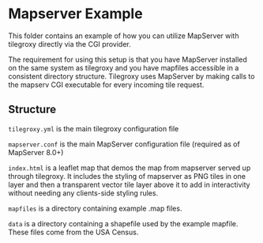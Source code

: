 # Mapserver Example

This folder contains an example of how you can utilize MapServer with tilegroxy directly via the CGI provider.  

The requirement for using this setup is that you have MapServer installed on the same system as tilegroxy and you have mapfiles accessible in a consistent directory structure.  Tilegroxy uses MapServer by making calls to the mapserv CGI executable for every incoming tile request.

## Structure

`tilegroxy.yml` is the main tilegroxy configuration file

`mapserver.conf` is the main MapServer configuration file (required as of MapServer 8.0+)

`index.html` is a leaflet map that demos the map from mapserver served up through tilegroxy. It includes the styling of mapserver as PNG tiles in one layer and then a transparent vector tile layer above it to add in interactivity without needing any clients-side styling rules. 

`mapfiles` is a directory containing example .map files. 

`data` is a directory containing a shapefile used by the example mapfile. These files come from the USA Census.